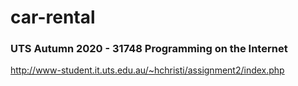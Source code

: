 # car-rental
### UTS Autumn 2020 - 31748 Programming on the Internet 
http://www-student.it.uts.edu.au/~hchristi/assignment2/index.php
